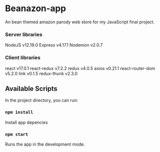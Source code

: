# Beanazon-app
An bean themed amazon parody web store for my JavaScript final project.

### Server libraries
NodeJS v12.19.0
Express v4.17.1
Nodemon v2.0.7
  
### Client libraries
react v17.0.1
react-redux v7.2.2
redux v4.0.5
axios v0.21.1
react-router-dom v5.2.0
link v0.1.5 
redux-thunk v2.3.0

## Available Scripts

In the project directory, you can run:

### `npm install`

Install app depencies

### `npm start`

Runs the app in the development mode.
